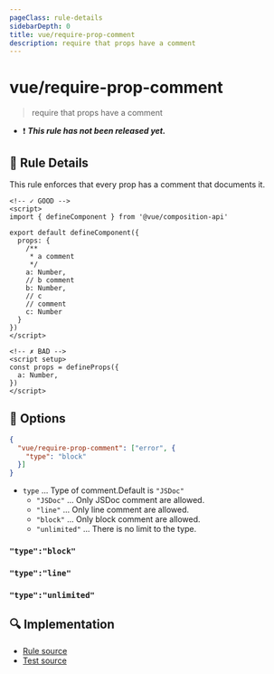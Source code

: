 ```yaml
---
pageClass: rule-details
sidebarDepth: 0
title: vue/require-prop-comment
description: require that props have a comment
---
```

# vue/require-prop-comment

> require that props have a comment

- :exclamation: <badge text="This rule has not been released yet." vertical="middle" type="error"> ***This rule has not been released yet.*** </badge>

## :book: Rule Details

This rule enforces that every prop has a comment that documents it.

<eslint-code-block :rules="{'vue/require-prop-comment': ['error']}">

```vue
<!-- ✓ GOOD -->
<script>
import { defineComponent } from '@vue/composition-api'

export default defineComponent({
  props: {
    /**
     * a comment
     */
    a: Number,
    // b comment
    b: Number,
    // c
    // comment
    c: Number
  }
})
</script>
```

</eslint-code-block>

<eslint-code-block :rules="{'vue/require-prop-comment': ['error']}">

```vue
<!-- ✗ BAD -->
<script setup>
const props = defineProps({
  a: Number,
})
</script>
```

</eslint-code-block>

## :wrench: Options

```json
{
  "vue/require-prop-comment": ["error", {
    "type": "block"
  }]
}
```
- `type` ... Type of comment.Default is `"JSDoc"`
  - `"JSDoc"` ... Only JSDoc comment are allowed.
  - `"line"` ... Only line comment are allowed.
  - `"block"` ... Only block comment are allowed.
  - `"unlimited"` ... There is no limit to the type.

### `"type":"block"`
<eslint-code-block :rules="{'vue/require-prop-comment': ['error', {type: 'block'}]}">

<!-- ✓ GOOD -->
<script setup>
const props = defineProps({
  /*
   * a comment
   */
  a: Number,
})
</script>

<!-- ✗ BAD -->
<script setup>
const props = defineProps({
  /*
   * a comment
   */
  /*
   * a other comment
   */
  a: Number,
})
</script>

<!-- ✗ BAD -->
<script setup>
const props = defineProps({
  // a comment
  a: Number,
})
</script>

</eslint-code-block>

### `"type":"line"`
<eslint-code-block :rules="{'vue/require-prop-comment': ['error', {type: 'line'}]}">

<!-- ✓ GOOD -->
<script setup>
const props = defineProps({
  // a comment
  a: Number,
})
</script>

<!-- ✓ GOOD -->
<script setup>
const props = defineProps({
  // a first comment
  // a second comment
  // a other comment
  a: Number,
})
</script>

<!-- ✗ BAD -->
<script setup>
const props = defineProps({
  /**
   * a comment
   */
  a: Number,
})
</script>

</eslint-code-block>

### `"type":"unlimited"`
<eslint-code-block :rules="{'vue/require-prop-comment': ['error', {type: 'unlimited'}]}">

<!-- ✓ GOOD -->
<script setup>
const props = defineProps({
  /**
   * a comment
   */
  a: Number,
})
</script>

<!-- ✓ GOOD -->
<script setup>
const props = defineProps({
  // a first comment
  // a second comment
  // a other comment
  a: Number,
})
</script>

<!-- ✗ BAD -->
<script setup>
const props = defineProps({
  a: Number,
})
</script>

</eslint-code-block>

## :mag: Implementation

- [Rule source](https://github.com/vuejs/eslint-plugin-vue/blob/master/lib/rules/require-prop-comment.js)
- [Test source](https://github.com/vuejs/eslint-plugin-vue/blob/master/tests/lib/rules/require-prop-comment.js)
